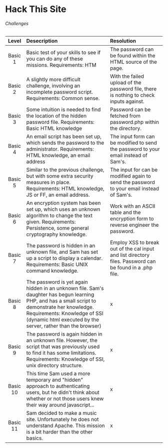 # Hack This Site
###### Challenges
| Level | Desecription | Resolution |
| :---: | :--- | :--- |
| Basic 1 | Basic test of your skills to see if you can do any of these missions. Requirements: HTM | The password can be found within the HTML source of the page. |
| Basic 2 | A slightly more difficult challenge, involving an incomplete password script. Requirements: Common sense. | With the failed upload of the password file, there is nothing to check inputs against. |
| Basic 3 | Some intuition is needed to find the location of the hidden password file. Requirements: Basic HTML knowledge | Password can be fetched from password.php within the directory. |
| Basic 4 | An email script has been set up, which sends the password to the administrator. Requirements: HTML knowledge, an email address | The input form can be modified to send the password to your email instead of Sam's. |
| Basic 5 | Similar to the previous challenge, but with some extra security measures in place. Requirements: HTML knowledge, JS or FF, an email address. | The input for can be modified again to send the password to your email instead of Sam's. |
| Basic 6 | An encryption system has been set up, which uses an unknown algorithm to change the text given. Requirements: Persistence, some general cryptography knowledge. | Work with an ASCII table and the encryption form to reverse engineer the password. |
| Basic 7 | The password is hidden in an unknown file, and Sam has set up a script to display a calendar. Requirements: Basic UNIX command knowledge. | Employ XSS to break out of the cal input and list directory files. Password can be found in a .php file. |
| Basic 8 | The password is yet again hidden in an unknown file. Sam's daughter has begun learning PHP, and has a small script to demonstrate her knowledge. Requirements: Knowledge of SSI (dynamic html executed by the server, rather than the browser) | x |
| Basic 9 | The password is again hidden in an unknown file. However, the script that was previously used to find it has some limitations. Requirements: Knowledge of SSI, unix directory structure. | x |
| Basic 10 | This time Sam used a more temporary and "hidden" approach to authenticating users, but he didn't think about whether or not those users knew their way around javascript... | x |
| Basic 11 | Sam decided to make a music site. Unfortunately he does not understand Apache. This mission is a bit harder than the other basics. | x |


